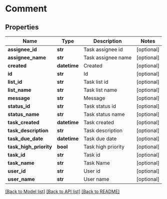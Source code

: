 # Comment

## Properties
Name | Type | Description | Notes
------------ | ------------- | ------------- | -------------
**assignee_id** | **str** | Task assignee id | [optional] 
**assignee_name** | **str** | Task assignee name | [optional] 
**created** | **datetime** | Created | [optional] 
**id** | **str** | Id | [optional] 
**list_id** | **str** | Task list id | [optional] 
**list_name** | **str** | Task list name | [optional] 
**message** | **str** | Message | [optional] 
**status_id** | **str** | Task status id | [optional] 
**status_name** | **str** | Task status name | [optional] 
**task_created** | **datetime** | Task created | [optional] 
**task_description** | **str** | Task description | [optional] 
**task_due_date** | **datetime** | Task due date | [optional] 
**task_high_priority** | **bool** | Task high priority | [optional] 
**task_id** | **str** | Task id | [optional] 
**task_name** | **str** | Task Name | [optional] 
**user_id** | **str** | User id | [optional] 
**user_name** | **str** | User name | [optional] 

[[Back to Model list]](../README.md#documentation-for-models) [[Back to API list]](../README.md#documentation-for-api-endpoints) [[Back to README]](../README.md)


